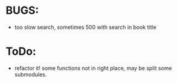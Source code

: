 # BUGS:

  * too slow search, sometimes 500 with search in book title

# ToDo:

  * refactor it! some functions not in right place, may be split some submodules.
